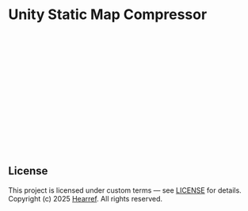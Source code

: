 # Unity Static Map Compressor
<br><br><br><br><br><br><br><br><br><br><br><br><br><br>
## License

This project is licensed under custom terms — see [LICENSE](LICENSE.txt) for details.<br>
Copyright (c) 2025 [Hearref](https://github.com/Hearref). All rights reserved.
